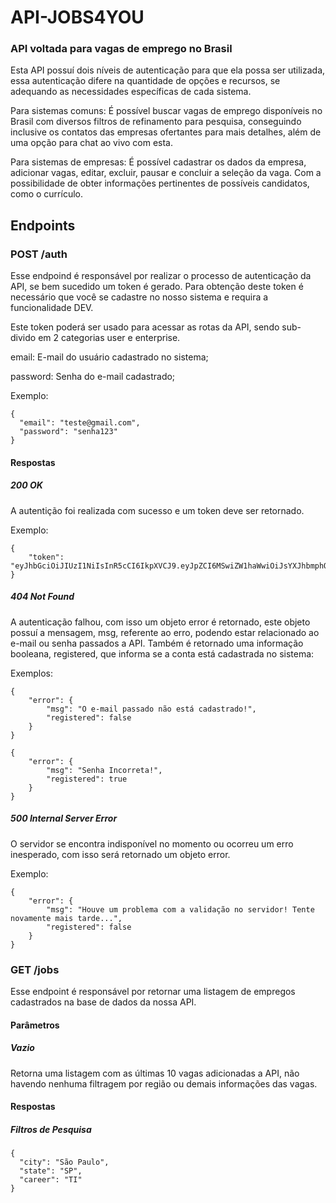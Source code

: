 # API-JOBS4YOU
### API voltada para vagas de emprego no Brasil 
<p>Esta API possuí dois níveis de autenticação para que ela possa ser utilizada, essa autenticação difere na quantidade de opções e recursos, se adequando as necessidades específicas de cada sistema.</p>  
<p>Para sistemas comuns: É possível buscar vagas de emprego disponíveis no Brasil com diversos filtros de refinamento para pesquisa, conseguindo inclusive os contatos das empresas ofertantes para mais detalhes, além de uma opção para chat ao vivo com esta.</p>
<p>Para sistemas de empresas: É possível cadastrar os dados da empresa, adicionar vagas, editar, excluir, pausar e concluir a seleção da vaga. Com a possibilidade de obter informações pertinentes de possíveis candidatos, como o currículo.</p>

## Endpoints

### POST /auth
Esse endpoind é responsável por realizar o processo de autenticação da API, se bem sucedido um token é gerado. Para obtenção deste token é necessário que você se cadastre no nosso sistema e requira a funcionalidade DEV. 

Este token poderá ser usado para acessar as rotas da API, sendo sub-divido em 2 categorias user e enterprise.

email: E-mail do usuário cadastrado no sistema;

password: Senha do e-mail cadastrado;

Exemplo:
```
{
  "email": "teste@gmail.com",
  "password": "senha123"
}
```
#### Respostas

##### 200 OK

A autentição foi realizada com sucesso e um token deve ser retornado.

Exemplo:

```
{
    "token": "eyJhbGciOiJIUzI1NiIsInR5cCI6IkpXVCJ9.eyJpZCI6MSwiZW1haWwiOiJsYXJhbmphQGdtYWlsLmNvbSIsImlhdCI6MTYzNDgyMTM4OCwiZXhwIjoxNjM0OTk0MTg4fQ.RgXyNcDjAMq7u9Dpf8ft7rxbT3pHJnr5w7VRmvmNx1w"
}
```

##### 404 Not Found

A autenticação falhou, com isso um objeto error é retornado, este objeto possuí a mensagem, msg, referente ao erro, podendo estar relacionado ao e-mail ou senha passados a API. Também é retornado uma informação booleana, registered, que informa se a conta está cadastrada no sistema:

Exemplos:

```
{
    "error": {
        "msg": "O e-mail passado não está cadastrado!",
        "registered": false
    }
}
```

```
{
    "error": {
        "msg": "Senha Incorreta!",
        "registered": true
    }
}
```

##### 500 Internal Server Error

O servidor se encontra indisponível no momento ou ocorreu um erro inesperado, com isso será retornado um objeto error.

Exemplo:

```
{
    "error": {
        "msg": "Houve um problema com a validação no servidor! Tente novamente mais tarde...",
        "registered": false
    }
}
```

### GET /jobs
Esse endpoint é responsável por retornar uma listagem de empregos cadastrados na base de dados da nossa API.
#### Parâmetros
##### Vazio
Retorna uma listagem com as últimas 10 vagas adicionadas a API, não havendo nenhuma filtragem por região ou demais informações das vagas.

#### Respostas


##### Filtros de Pesquisa
```
{
  "city": "São Paulo",
  "state": "SP",
  "career": "TI"
}
```
